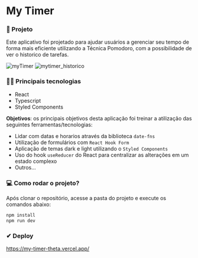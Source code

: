 # My Timer

### 🚀 Projeto
Este aplicativo foi projetado para ajudar usuários a gerenciar seu tempo de forma mais eficiente utilizando a Técnica Pomodoro, com a possibilidade de ver o historico de tarefas.

![myTimer](https://github.com/ArthurWillameBr/MyTimer/assets/163607700/e4a25904-5e58-4a8a-ad9f-0571a85cd18c)
![mytimer_historico](https://github.com/ArthurWillameBr/MyTimer/assets/163607700/3ba1b101-64d1-4986-aacd-e30efd818a36)

### 👨‍💻 Principais tecnologias
- React
- Typescript
- Styled Components

**Objetivos**: os principais objetivos desta aplicação foi treinar a atilização das seguintes ferramentas/tecnologias: 
  - Lidar com datas e horarios através da biblioteca `date-fns`
  - Utilização de formulários com `React Hook Form`
  - Aplicação de temas dark e light utilizando o `Styled Components`
  - Uso do hook `useReducer` do React para centralizar as alterações em um estado complexo
  - Outros...

### 💻 Como rodar o projeto?

Após clonar o repositório, acesse a pasta do projeto e execute os comandos abaixo:

```bash
npm install
npm run dev
```
### ✔ Deploy
https://my-timer-theta.vercel.app/
